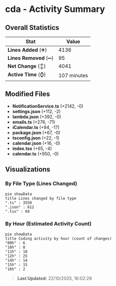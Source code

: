 # cda - Activity Summary 

## Overall Statistics

| Stat                   | Value                                                             |
| ---------------------- | ----------------------------------------------------------------- |
| **Lines Added** (➕)   | 4136                                          |
| **Lines Removed** (➖) | 95                                        |
| **Net Change** (↕)    | 4041                |
| **Active Time** (⌚)   | 107 minutes |


## Modified Files
- **NotificationService.ts** (+2142, -0)
- **settings.json** (+112, -2)
- **lambda.json** (+392, -0)
- **emails.ts** (+276, -71)
- **iCalendar.ts** (+94, -17)
- **package.json** (+67, -0)
- **tsconfig.json** (+22, -1)
- **calendar.json** (+16, -0)
- **index.tsx** (+65, -4)
- **calendar.ts** (+950, -0)

## Visualizations

### By File Type (Lines Changed)

```mermaid
pie showData
title Lines changed by file type
".ts" : 3550
".json" : 612
".tsx" : 69
```

### By Hour (Estimated Activity Count)

```mermaid
pie showData
title Coding activity by hour (count of changes)
"09h" : 6
"10h" : 8
"11h" : 10
"12h" : 25
"14h" : 14
"15h" : 15
"16h" : 2
```


> **Last Updated:** 22/10/2025, 16:02:29